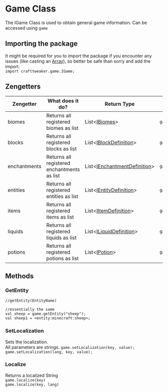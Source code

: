 # Game Class

The IGame Class is used to obtain general game information.
Can be accessed using `game`

## Importing the package
It might be required for you to import the package if you encounter any issues (like casting an [Array](/AdvancedFunctions/Arrays_and_Loops/)), so better be safe than sorry and add the import.  
`import crafttweaker.game.IGame;`

## Zengetters

| Zengetter | What does it do?                        | Return Type                                                    | Usage           |
|-----------|-----------------------------------------|----------------------------------------------------------------|-----------------|
| biomes    | Returns all registered biomes as list   | List<[IBiomes](/Vanilla/Biomes/IBiome/)>                        | `game.biomes`   |
| blocks    | Returns all registered blocks as list   | List<[IBlockDefinition](/Vanilla/Blocks/IBlockDefinition/)>     | `game.blocks`   |
| enchantments | Returns all registered enchantments as list | List<[IEnchantmentDefinition](/Vanilla/Enchantments/IEnchantmentDefinition/)> | `game.enchantments` |
| entities  | Returns all registered entities as list | List<[IEntityDefinition](/Vanilla/Entities/IEntityDefinition/)> | `game.entities` |
| items     | Returns all registered items as list    | List<[IItemDefinition](/Vanilla/Items/IItemDefinition/)>        | `game.items`    |
| liquids   | Returns all registered liquids as list  | List<[ILiquidDefinition](/Vanilla/Liquids/ILiquidDefinition/)>  | `game.liquids`  |
| potions   | Returns all registered potions as list  | List<[IPotion](/Vanilla/Potions/IPotion/)>                      | `game.potions`  |

## Methods

### GetEntity
```zenscript
//getEntity(EntityName)

//essentially the same
val sheep = game.getEntity("sheep");
val sheep1 = <entity:minecraft:sheep>;
```

### SetLocalization

Sets the localization.   
All parameters are strings.
`game.setLocalization(key, value);`  
`game.setLocalization(lang, key, value);`

### Localize

Returns a localized String  
`game.localize(key)`  
`game.localize(key, lang)`
